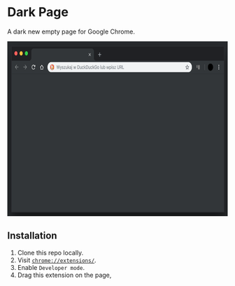 # Dark Page

A dark new empty page for Google Chrome.

<p align='center'>
  <img src='resources/screenshot.png' width='640' height='400' alt='Screenshot'>
</p>

## Installation

1. Clone this repo locally.
2. Visit [`chrome://extensions/`](chrome://extensions/).
3. Enable `Developer mode`.
4. Drag this extension on the page,
